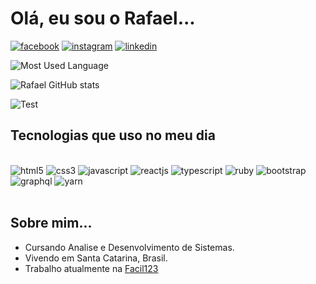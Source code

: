 # Olá, eu sou o Rafael...

[![facebook](https://img.shields.io/badge/Facebook-1877F2?style=for-the-badge&logo=facebook&logoColor=white)](https://www.facebook.com/RafaeldeOliveira.dev/)
[![instagram](https://img.shields.io/badge/Instagram-E4405F?style=for-the-badge&logo=instagram&logoColor=white)](https://www.instagram.com/rafah_vidalizando/)
[![linkedin](https://img.shields.io/badge/LinkedIn-0077B5?style=for-the-badge&logo=linkedin&logoColor=white)](https://www.linkedin.com/in/rafael-fortunatti-650756162/)

![Most Used Language](https://github-readme-stats.vercel.app/api/top-langs/?username=rafaelfernandes98&theme=dracula)

![Rafael GitHub stats](https://github-readme-stats-git-masterrstaa-rickstaa.vercel.app/api?username=rafaelfernandes98&theme=dracula)

![Test](https://github-profile-summary-cards.vercel.app/api/cards/profile-details?username=rafaelfernandes98&theme=dracula)

## Tecnologias que uso no meu dia

<div style="display: inline_block"><br/>
    <img alt="html5" src="https://img.shields.io/badge/HTML5-E34F26?style=for-the-badge&logo=html5&logoColor=white">
    <img alt="css3" src="https://img.shields.io/badge/CSS3-1572B6?style=for-the-badge&logo=css3&logoColor=white">
    <img alt="javascript" src="https://img.shields.io/badge/JavaScript-F7DF1E?style=for-the-badge&logo=javascript&logoColor=black">
    <img alt="reactjs" src="https://img.shields.io/badge/React-20232A?style=for-the-badge&logo=react&logoColor=61DAFB">
    <img alt="typescript" src="https://img.shields.io/badge/TypeScript-007ACC?style=for-the-badge&logo=typescript&logoColor=white">
    <img alt="ruby" src="https://img.shields.io/badge/Ruby_on_Rails-CC0000?style=for-the-badge&logo=ruby-on-rails&logoColor=white">
    <img alt="bootstrap" src="https://img.shields.io/badge/Bootstrap-563D7C?style=for-the-badge&logo=bootstrap&logoColor=white">
    <img alt="graphql" src="https://img.shields.io/badge/GraphQl-E10098?style=for-the-badge&logo=graphql&logoColor=white">
    <img alt="yarn" src="https://img.shields.io/badge/Yarn-2C8EBB?style=for-the-badge&logo=yarn&logoColor=white">
</div><br/>

## Sobre mim...

- Cursando Analise e Desenvolvimento de Sistemas.
- Vivendo em Santa Catarina, Brasil.
- Trabalho atualmente na [Facil123](https://facil123.com.br/)
